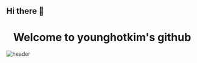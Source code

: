 ## Hi there 👋

<div align="center">
  <h1>Welcome to younghotkim's github</h1>
</div>

![header](https://capsule-render.vercel.app/api?type=venom&color=black&height=300&section=header&text=Hello%20Hello&fontSize=90%)



<!--
**younghotkim/younghotkim** is a ✨ _special_ ✨ repository because its `README.md` (this file) appears on your GitHub profile.

Here are some ideas to get you started:

- 🔭 I’m currently working on ...
- 🌱 I’m currently learning ...
- 👯 I’m looking to collaborate on ...
- 🤔 I’m looking for help with ...
- 💬 Ask me about ...
- 📫 How to reach me: ...
- 😄 Pronouns: ...
- ⚡ Fun fact: ...
-->
